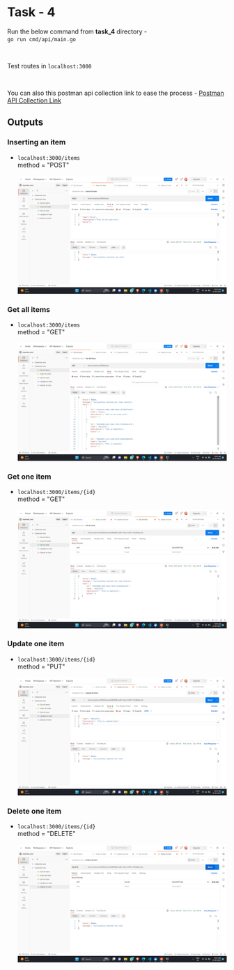 # Task - 4

Run the below command from <strong>task_4</strong> directory - <br>
`go run cmd/api/main.go`

<br>

Test routes in `localhost:3000`

<br>

You can also this postman api collection link to ease the process - 
[Postman API Collection Link](https://www.postman.com/abgth/workspace/machine-test/collection/20732200-97053ba0-f54a-4997-806a-5a7759a97ad0?action=share&creator=20732200)

## Outputs

### Inserting an item
- `localhost:3000/items`<br>
method = "POST"<br><br>
![insert-one-item](outputs/insert-one-item.png)

### Get all items
- `localhost:3000/items`<br>
method = "GET"<br><br>
![get-all-items](outputs/get-all-items.png)

### Get one item
- `localhost:3000/items/{id}`<br>
method = "GET"<br><br>
![get-one-item](outputs/get-one-item.png)

### Update one item
- `localhost:3000/items/{id}`<br>
method = "PUT"<br><br>
![update-one-items](outputs/update-one-item.png)

### Delete one item
- `localhost:3000/items/{id}`<br>
method = "DELETE"<br><br>
![delete-one-items](outputs/delete-one-item.png)